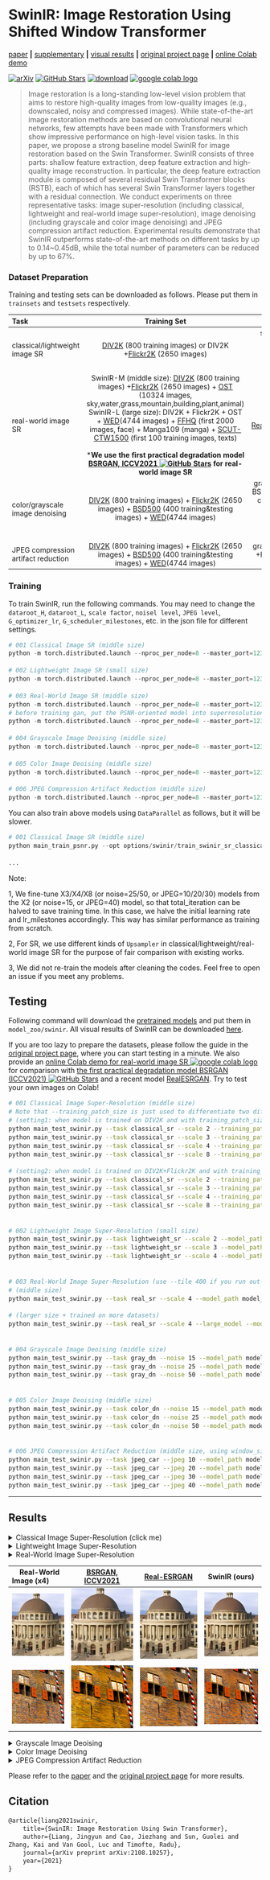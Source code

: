 # SwinIR: Image Restoration Using Shifted Window Transformer
[paper](https://arxiv.org/abs/2108.10257)
**|** 
[supplementary](https://github.com/JingyunLiang/SwinIR/releases/tag/v0.0)
**|** 
[visual results](https://github.com/JingyunLiang/SwinIR/releases/tag/v0.0)
**|** 
[original project page](https://github.com/JingyunLiang/SwinIR)
**|**
[online Colab demo](https://colab.research.google.com/gist/JingyunLiang/a5e3e54bc9ef8d7bf594f6fee8208533/swinir-demo-on-real-world-image-sr.ipynb)

[![arXiv](https://img.shields.io/badge/arXiv-Paper-<COLOR>.svg)](https://arxiv.org/abs/2108.10257)
[![GitHub Stars](https://img.shields.io/github/stars/JingyunLiang/SwinIR?style=social)](https://github.com/JingyunLiang/SwinIR)
[![download](https://img.shields.io/github/downloads/JingyunLiang/SwinIR/total.svg)](https://github.com/JingyunLiang/SwinIR/releases)
[ <a href="https://colab.research.google.com/gist/JingyunLiang/a5e3e54bc9ef8d7bf594f6fee8208533/swinir-demo-on-real-world-image-sr.ipynb"><img src="https://colab.research.google.com/assets/colab-badge.svg" alt="google colab logo"></a>](https://colab.research.google.com/gist/JingyunLiang/a5e3e54bc9ef8d7bf594f6fee8208533/swinir-demo-on-real-world-image-sr.ipynb)

> Image restoration is a long-standing low-level vision problem that aims to restore high-quality images from low-quality images (e.g., downscaled, noisy and compressed images). While state-of-the-art image restoration methods are based on convolutional neural networks, few attempts have been made with Transformers which show impressive performance on high-level vision tasks. In this paper, we propose a strong baseline model SwinIR for image restoration based on the Swin Transformer. SwinIR consists of three parts: shallow feature extraction, deep feature extraction and high-quality image reconstruction. In particular, the deep feature extraction module is composed of several residual Swin Transformer blocks (RSTB), each of which has several Swin Transformer layers together with a residual connection. We conduct experiments on three representative tasks: image super-resolution (including classical, lightweight and real-world image super-resolution), image denoising (including grayscale and color image denoising) and JPEG compression artifact reduction. Experimental results demonstrate that SwinIR outperforms state-of-the-art methods on different tasks by up to 0.14~0.45dB, while the total number of parameters can be reduced by up to 67%.


### Dataset Preparation

Training and testing sets can be downloaded as follows. Please put them in `trainsets` and `testsets` respectively.

| Task                 | Training Set | Testing Set|       
| :---                 | :---:        |     :---:      |
| classical/lightweight image SR          | [DIV2K](https://cv.snu.ac.kr/research/EDSR/DIV2K.tar) (800 training images) or DIV2K +[Flickr2K](https://cv.snu.ac.kr/research/EDSR/Flickr2K.tar) (2650 images) | set5 + Set14 + BSD100 + Urban100 + Manga109 [download all](https://drive.google.com/drive/folders/1B3DJGQKB6eNdwuQIhdskA64qUuVKLZ9u) |
| real-world image SR          | SwinIR-M (middle size): [DIV2K](https://cv.snu.ac.kr/research/EDSR/DIV2K.tar) (800 training images) +[Flickr2K](https://cv.snu.ac.kr/research/EDSR/Flickr2K.tar) (2650 images) + [OST](https://openmmlab.oss-cn-hangzhou.aliyuncs.com/datasets/OST_dataset.zip) (10324 images, sky,water,grass,mountain,building,plant,animal) <br /> SwinIR-L (large size): DIV2K + Flickr2K + OST + [WED](http://ivc.uwaterloo.ca/database/WaterlooExploration/exploration_database_and_code.rar)(4744 images) + [FFHQ](https://drive.google.com/drive/folders/1tZUcXDBeOibC6jcMCtgRRz67pzrAHeHL) (first 2000 images, face) + Manga109 (manga) + [SCUT-CTW1500](https://universityofadelaide.box.com/shared/static/py5uwlfyyytbb2pxzq9czvu6fuqbjdh8.zip) (first 100 training images, texts) <br /><br />  ***We use the first practical degradation model [BSRGAN, ICCV2021  ![GitHub Stars](https://img.shields.io/github/stars/cszn/BSRGAN?style=social)](https://github.com/cszn/BSRGAN) for real-world image SR** | [RealSRSet+5images](https://github.com/JingyunLiang/SwinIR/releases/download/v0.0/RealSRSet+5images.zip) | 
| color/grayscale image denoising      | [DIV2K](https://cv.snu.ac.kr/research/EDSR/DIV2K.tar) (800 training images) + [Flickr2K](https://cv.snu.ac.kr/research/EDSR/Flickr2K.tar) (2650 images) + [BSD500](http://www.eecs.berkeley.edu/Research/Projects/CS/vision/grouping/BSR/BSR_bsds500.tgz) (400 training&testing images) + [WED](http://ivc.uwaterloo.ca/database/WaterlooExploration/exploration_database_and_code.rar)(4744 images) |  grayscale: Set12 + BSD68 + Urban100 <br />  color: CBSD68 + Kodak24 + McMaster + Urban100 [download all](https://github.com/cszn/FFDNet/tree/master/testsets) | 
| JPEG compression artifact reduction  | [DIV2K](https://cv.snu.ac.kr/research/EDSR/DIV2K.tar) (800 training images) + [Flickr2K](https://cv.snu.ac.kr/research/EDSR/Flickr2K.tar) (2650 images) + [BSD500](http://www.eecs.berkeley.edu/Research/Projects/CS/vision/grouping/BSR/BSR_bsds500.tgz) (400 training&testing images) + [WED](http://ivc.uwaterloo.ca/database/WaterlooExploration/exploration_database_and_code.rar)(4744 images) |  grayscale: Classic5 +LIVE1 [download all](https://github.com/cszn/DnCNN/tree/master/testsets) |


### Training
To train SwinIR, run the following commands. You may need to change the `dataroot_H`, `dataroot_L`, `scale factor`, `noisel level`, `JPEG level`, `G_optimizer_lr`, `G_scheduler_milestones`, etc. in the json file for different settings. 



```python
# 001 Classical Image SR (middle size)
python -m torch.distributed.launch --nproc_per_node=8 --master_port=1234 main_train_psnr.py --opt options/swinir/train_swinir_sr_classical.json  --dist True

# 002 Lightweight Image SR (small size)
python -m torch.distributed.launch --nproc_per_node=8 --master_port=1234 main_train_psnr.py --opt options/swinir/train_swinir_sr_lightweight.json  --dist True

# 003 Real-World Image SR (middle size)
python -m torch.distributed.launch --nproc_per_node=8 --master_port=1234 main_train_psnr.py --opt options/swinir/train_swinir_sr_realworld_psnr.json  --dist True
# before training gan, put the PSNR-oriented model into superresolution/swinir_sr_realworld_x4_gan/models/
python -m torch.distributed.launch --nproc_per_node=8 --master_port=1234 main_train_psnr.py --opt options/swinir/train_swinir_sr_realworld_gan.json  --dist True

# 004 Grayscale Image Deoising (middle size)
python -m torch.distributed.launch --nproc_per_node=8 --master_port=1234 main_train_psnr.py --opt options/swinir/train_swinir_denoising_gray.json  --dist True

# 005 Color Image Deoising (middle size)
python -m torch.distributed.launch --nproc_per_node=8 --master_port=1234 main_train_psnr.py --opt options/swinir/train_swinir_denoising_color.json  --dist True

# 006 JPEG Compression Artifact Reduction (middle size)
python -m torch.distributed.launch --nproc_per_node=8 --master_port=1234 main_train_psnr.py --opt options/swinir/train_swinir_car_jpeg.json  --dist True
```

You can also train above models using `DataParallel` as follows, but it will be slower.
```python
# 001 Classical Image SR (middle size)
python main_train_psnr.py --opt options/swinir/train_swinir_sr_classical.json

...
```


Note:

1, We fine-tune X3/X4/X8 (or noise=25/50, or JPEG=10/20/30) models from the X2 (or noise=15, or JPEG=40) model, so that total_iteration can be halved to save training time. In this case, we halve the initial learning rate and lr_milestones accordingly. This way has similar performance as training from scratch.

2, For SR, we use different kinds of `Upsampler` in classical/lightweight/real-world image SR for the purpose of fair comparison with existing works.

3, We did not re-train the models after cleaning the codes. Feel free to open an issue if you meet any problems. 

## Testing
Following command will download the [pretrained models](https://github.com/JingyunLiang/SwinIR/releases/tag/v0.0) and put them in `model_zoo/swinir`. All visual results of SwinIR can be downloaded [here](https://github.com/JingyunLiang/SwinIR/releases/tag/v0.0).

If you are too lazy to prepare the datasets, please follow the guide in the [original project page](https://github.com/JingyunLiang/SwinIR#testing-without-preparing-datasets), where you can start testing in a minute. We also provide an [online Colab demo for real-world image SR  <a href="https://colab.research.google.com/gist/JingyunLiang/a5e3e54bc9ef8d7bf594f6fee8208533/swinir-demo-on-real-world-image-sr.ipynb"><img src="https://colab.research.google.com/assets/colab-badge.svg" alt="google colab logo"></a>](https://colab.research.google.com/gist/JingyunLiang/a5e3e54bc9ef8d7bf594f6fee8208533/swinir-demo-on-real-world-image-sr.ipynb) for comparison with [the first practical degradation model BSRGAN (ICCV2021)  ![GitHub Stars](https://img.shields.io/github/stars/cszn/BSRGAN?style=social)](https://github.com/cszn/BSRGAN) and a recent model [RealESRGAN](https://github.com/xinntao/Real-ESRGAN). Try to test your own images on Colab!

```bash
# 001 Classical Image Super-Resolution (middle size)
# Note that --training_patch_size is just used to differentiate two different settings in Table 2 of the paper. Images are NOT tested patch by patch.
# (setting1: when model is trained on DIV2K and with training_patch_size=48)
python main_test_swinir.py --task classical_sr --scale 2 --training_patch_size 48 --model_path model_zoo/swinir/001_classicalSR_DIV2K_s48w8_SwinIR-M_x2.pth --folder_lq testsets/set5/LR_bicubic/X2 --folder_gt testsets/set5/HR
python main_test_swinir.py --task classical_sr --scale 3 --training_patch_size 48 --model_path model_zoo/swinir/001_classicalSR_DIV2K_s48w8_SwinIR-M_x3.pth --folder_lq testsets/set5/LR_bicubic/X3 --folder_gt testsets/set5/HR
python main_test_swinir.py --task classical_sr --scale 4 --training_patch_size 48 --model_path model_zoo/swinir/001_classicalSR_DIV2K_s48w8_SwinIR-M_x4.pth --folder_lq testsets/set5/LR_bicubic/X4 --folder_gt testsets/set5/HR
python main_test_swinir.py --task classical_sr --scale 8 --training_patch_size 48 --model_path model_zoo/swinir/001_classicalSR_DIV2K_s48w8_SwinIR-M_x8.pth --folder_lq testsets/set5/LR_bicubic/X8 --folder_gt testsets/set5/HR

# (setting2: when model is trained on DIV2K+Flickr2K and with training_patch_size=64)
python main_test_swinir.py --task classical_sr --scale 2 --training_patch_size 64 --model_path model_zoo/swinir/001_classicalSR_DF2K_s64w8_SwinIR-M_x2.pth --folder_lq testsets/set5/LR_bicubic/X2 --folder_gt testsets/set5/HR
python main_test_swinir.py --task classical_sr --scale 3 --training_patch_size 64 --model_path model_zoo/swinir/001_classicalSR_DF2K_s64w8_SwinIR-M_x3.pth --folder_lq testsets/set5/LR_bicubic/X3 --folder_gt testsets/set5/HR
python main_test_swinir.py --task classical_sr --scale 4 --training_patch_size 64 --model_path model_zoo/swinir/001_classicalSR_DF2K_s64w8_SwinIR-M_x4.pth --folder_lq testsets/set5/LR_bicubic/X4 --folder_gt testsets/set5/HR
python main_test_swinir.py --task classical_sr --scale 8 --training_patch_size 64 --model_path model_zoo/swinir/001_classicalSR_DF2K_s64w8_SwinIR-M_x8.pth --folder_lq testsets/set5/LR_bicubic/X8 --folder_gt testsets/set5/HR


# 002 Lightweight Image Super-Resolution (small size)
python main_test_swinir.py --task lightweight_sr --scale 2 --model_path model_zoo/swinir/002_lightweightSR_DIV2K_s64w8_SwinIR-S_x2.pth --folder_lq testsets/set5/LR_bicubic/X2 --folder_gt testsets/set5/HR
python main_test_swinir.py --task lightweight_sr --scale 3 --model_path model_zoo/swinir/002_lightweightSR_DIV2K_s64w8_SwinIR-S_x3.pth --folder_lq testsets/set5/LR_bicubic/X3 --folder_gt testsets/set5/HR
python main_test_swinir.py --task lightweight_sr --scale 4 --model_path model_zoo/swinir/002_lightweightSR_DIV2K_s64w8_SwinIR-S_x4.pth --folder_lq testsets/set5/LR_bicubic/X4 --folder_gt testsets/set5/HR


# 003 Real-World Image Super-Resolution (use --tile 400 if you run out-of-memory)
# (middle size)
python main_test_swinir.py --task real_sr --scale 4 --model_path model_zoo/swinir/003_realSR_BSRGAN_DFO_s64w8_SwinIR-M_x4_GAN.pth --folder_lq testsets/RealSRSet+5images

# (larger size + trained on more datasets)
python main_test_swinir.py --task real_sr --scale 4 --large_model --model_path model_zoo/swinir/003_realSR_BSRGAN_DFOWMFC_s64w8_SwinIR-L_x4_GAN.pth --folder_lq testsets/RealSRSet+5images


# 004 Grayscale Image Deoising (middle size)
python main_test_swinir.py --task gray_dn --noise 15 --model_path model_zoo/swinir/004_grayDN_DFWB_s128w8_SwinIR-M_noise15.pth --folder_gt testsets/set12
python main_test_swinir.py --task gray_dn --noise 25 --model_path model_zoo/swinir/004_grayDN_DFWB_s128w8_SwinIR-M_noise25.pth --folder_gt testsets/set12
python main_test_swinir.py --task gray_dn --noise 50 --model_path model_zoo/swinir/004_grayDN_DFWB_s128w8_SwinIR-M_noise50.pth --folder_gt testsets/set12


# 005 Color Image Deoising (middle size)
python main_test_swinir.py --task color_dn --noise 15 --model_path model_zoo/swinir/005_colorDN_DFWB_s128w8_SwinIR-M_noise15.pth --folder_gt testsets/McMaster
python main_test_swinir.py --task color_dn --noise 25 --model_path model_zoo/swinir/005_colorDN_DFWB_s128w8_SwinIR-M_noise25.pth --folder_gt testsets/McMaster
python main_test_swinir.py --task color_dn --noise 50 --model_path model_zoo/swinir/005_colorDN_DFWB_s128w8_SwinIR-M_noise50.pth --folder_gt testsets/McMaster


# 006 JPEG Compression Artifact Reduction (middle size, using window_size=7 because JPEG encoding uses 8x8 blocks)
python main_test_swinir.py --task jpeg_car --jpeg 10 --model_path model_zoo/swinir/006_CAR_DFWB_s126w7_SwinIR-M_jpeg10.pth --folder_gt testsets/classic5
python main_test_swinir.py --task jpeg_car --jpeg 20 --model_path model_zoo/swinir/006_CAR_DFWB_s126w7_SwinIR-M_jpeg20.pth --folder_gt testsets/classic5
python main_test_swinir.py --task jpeg_car --jpeg 30 --model_path model_zoo/swinir/006_CAR_DFWB_s126w7_SwinIR-M_jpeg30.pth --folder_gt testsets/classic5
python main_test_swinir.py --task jpeg_car --jpeg 40 --model_path model_zoo/swinir/006_CAR_DFWB_s126w7_SwinIR-M_jpeg40.pth --folder_gt testsets/classic5
```

---

## Results
<details>
<summary>Classical Image Super-Resolution (click me)</summary>
<p align="center">
  <img width="900" src="https://raw.githubusercontent.com/JingyunLiang/SwinIR/main/figs/classic_image_sr.png">
  <img width="900" src="https://raw.githubusercontent.com/JingyunLiang/SwinIR/main/figs/classic_image_sr_visual.png">
</p>
</details>

<details>
<summary>Lightweight Image Super-Resolution</summary>
<p align="center">
  <img width="900" src="https://raw.githubusercontent.com/JingyunLiang/SwinIR/main/figs/lightweight_image_sr.png">
</p>
</details>

<details>
<summary>Real-World Image Super-Resolution</summary>
<p align="center">
  <img width="900" src="https://raw.githubusercontent.com/JingyunLiang/SwinIR/main/figs/real_world_image_sr.png">
</p>
</details>


|&nbsp;&nbsp;&nbsp; Real-World Image (x4)|[BSRGAN, ICCV2021](https://github.com/cszn/BSRGAN)|[Real-ESRGAN](https://github.com/xinntao/Real-ESRGAN)|SwinIR (ours)|
|      :---      |     :---:        |        :-----:         |        :-----:         | 
|<img width="200" src="https://raw.githubusercontent.com/JingyunLiang/SwinIR/main/figs/ETH_LR.png">|<img width="200" src="https://raw.githubusercontent.com/JingyunLiang/SwinIR/main/figs/ETH_BSRGAN.png">|<img width="200" src="https://raw.githubusercontent.com/JingyunLiang/SwinIR/main/figs/ETH_realESRGAN.jpg">|<img width="200" src="https://raw.githubusercontent.com/JingyunLiang/SwinIR/main/figs/ETH_SwinIR.png">
|<img width="200" src="https://raw.githubusercontent.com/JingyunLiang/SwinIR/main/figs/OST_009_crop_LR.png">|<img width="200" src="https://raw.githubusercontent.com/JingyunLiang/SwinIR/main/figs/OST_009_crop_BSRGAN.png">|<img width="200" src="https://raw.githubusercontent.com/JingyunLiang/SwinIR/main/figs/OST_009_crop_realESRGAN.png">|<img width="200" src="https://raw.githubusercontent.com/JingyunLiang/SwinIR/main/figs/OST_009_crop_SwinIR.png">|

<details>
<summary>Grayscale Image Deoising</summary>
<p align="center">
  <img width="900" src="https://raw.githubusercontent.com/JingyunLiang/SwinIR/main/figs/gray_image_denoising.png">
</p>
</details>

<details>
<summary>Color Image Deoising</summary>
<p align="center">
  <img width="900" src="https://raw.githubusercontent.com/JingyunLiang/SwinIR/main/figs/color_image_denoising.png">
</p>
</details>

<details>
<summary>JPEG Compression Artifact Reduction</summary>
<p align="center">
  <img width="900" src="https://raw.githubusercontent.com/JingyunLiang/SwinIR/main/figs/jepg_compress_artfact_reduction.png">
</p>
</details>



Please refer to the [paper](https://arxiv.org/abs/2108.10257) and the [original project page](https://github.com/JingyunLiang/SwinIR)
for more results.


## Citation
    @article{liang2021swinir,
        title={SwinIR: Image Restoration Using Swin Transformer},
        author={Liang, Jingyun and Cao, Jiezhang and Sun, Guolei and Zhang, Kai and Van Gool, Luc and Timofte, Radu},
        journal={arXiv preprint arXiv:2108.10257}, 
        year={2021}
    }
